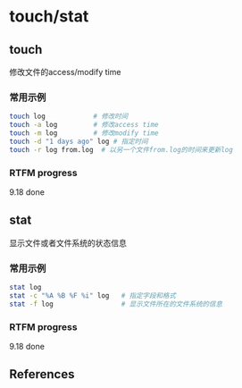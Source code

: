 
# touch/stat 

## touch

修改文件的access/modify time

### 常用示例

```bash
touch log            # 修改时间
touch -a log         # 修改access time
touch -m log         # 修改modify time
touch -d "1 days ago" log # 指定时间
touch -r log from.log  # 以另一个文件from.log的时间来更新log 
```

### RTFM progress

9.18 done

## stat

显示文件或者文件系统的状态信息

### 常用示例

```bash
stat log
stat -c "%A %B %F %i" log   # 指定字段和格式
stat -f log                 # 显示文件所在的文件系统的信息
```
### RTFM progress

9.18 done

## References

